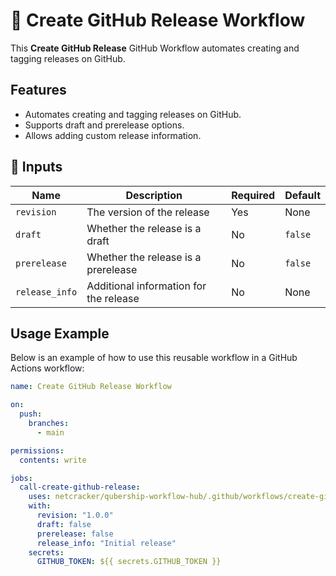# 🚀 Create GitHub Release Workflow

This **Create GitHub Release** GitHub Workflow automates creating and tagging releases on GitHub.

## Features

- Automates creating and tagging releases on GitHub.
- Supports draft and prerelease options.
- Allows adding custom release information.

## 📌 Inputs

| Name          | Description                              | Required | Default |
| ------------- | ---------------------------------------- | -------- | ------- |
| `revision`    | The version of the release               | Yes      | None    |
| `draft`       | Whether the release is a draft           | No       | `false` |
| `prerelease`  | Whether the release is a prerelease     | No       | `false` |
| `release_info`| Additional information for the release   | No       | None    |

## Usage Example

Below is an example of how to use this reusable workflow in a GitHub Actions workflow:

```yaml
name: Create GitHub Release Workflow

on:
  push:
    branches:
      - main

permissions:
  contents: write

jobs:
  call-create-github-release:
    uses: netcracker/qubership-workflow-hub/.github/workflows/create-github-release.yml@v1.0.1
    with:
      revision: "1.0.0"
      draft: false
      prerelease: false
      release_info: "Initial release"
    secrets:
      GITHUB_TOKEN: ${{ secrets.GITHUB_TOKEN }}
```

